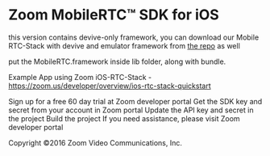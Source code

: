 # Zoom MobileRTC&trade; SDK for iOS

this version contains devive-only framework, you can download our Mobile RTC-Stack with devive and emulator framework from [the repo](https://github.com/zoom/zoom-sdk-ios/blob/master/iOS-RTC-Stack-master.zip?raw=true) as well

put the MobileRTC.framework inside lib folder, along with bundle. 


Example App using Zoom iOS-RTC-Stack - https://zoom.us/developer/overview/ios-rtc-stack-quickstart

Sign up for a free 60 day trial at Zoom developer portal
Get the SDK key and secret from your account in Zoom portal
Update the API key and secret in the project
Build the project
If you need assistance, please visit Zoom developer portal

Copyright ©2016 Zoom Video Communications, Inc.
